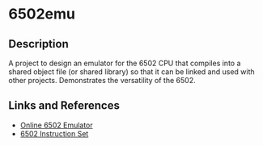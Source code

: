 # 6502emu
## Description
A project to design an emulator for the 6502 CPU that compiles into a shared object file (or shared library) 
so that it can be linked and used with other projects. Demonstrates the versatility of the 6502. 

## Links and References
- [Online 6502 Emulator](http://visual6502.org/JSSim/expert.html)
- [6502 Instruction Set](https://www.masswerk.at/6502/6502_instruction_set.html)
